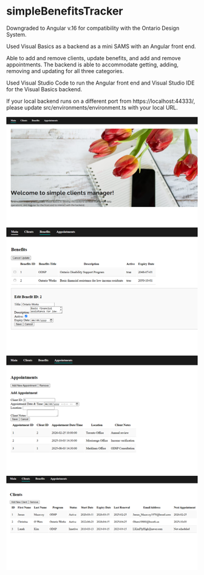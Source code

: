 # simpleBenefitsTracker

Downgraded to Angular v.16 for compatibility with the Ontario Design System.

Used Visual Basics as a backend as a mini SAMS with an Angular front end.

Able to add and remove clients, update benefits, and add and remove appointments. The backend is able to accommodate getting, adding, removing and updating for all three categories.

Used Visual Studio Code to run the Angular front end and Visual Studio IDE for the Visual Basics backend.

If your local backend runs on a different port from https://localhost:44333/, please update src/environments/environment.ts with your local URL.


![Main Page](./Images/1.png)
![Updating Benefits](./Images/3.png)
![Adding Appointments](./Images/2.png)
![Displaying Clients](./Images/4.png)
